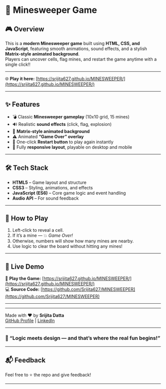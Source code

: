 # 🧩 Minesweeper Game

## 🎮 Overview
This is a **modern Minesweeper game** built using **HTML, CSS, and JavaScript**, featuring smooth animations, sound effects, and a stylish **Matrix-style animated background**.  
Players can uncover cells, flag mines, and restart the game anytime with a single click!!

---
🌐 **Play it here:** [https://srijita627.github.io/MINESWEEPER/](https://srijita627.github.io/MINESWEEPER/)

---

## ✨ Features
- 💣 Classic **Minesweeper gameplay** (10x10 grid, 15 mines)  
- 🔊 Realistic **sound effects** (click, flag, explosion)  
- 🌌 **Matrix-style animated background**  
- ⚠️ Animated **“Game Over” overlay**  
- 🔁 One-click **Restart button** to play again instantly  
- 📱 Fully **responsive layout**, playable on desktop and mobile  

---

## 🛠️ Tech Stack
- **HTML5** – Game layout and structure  
- **CSS3** – Styling, animations, and effects  
- **JavaScript (ES6)** – Core game logic and event handling  
- **Audio API** – For sound feedback  

---

## 🎯 How to Play

1. Left-click to reveal a cell.  
2. If it’s a mine — 💥 *Game Over!*  
3. Otherwise, numbers will show how many mines are nearby.  
4. Use logic to clear the board without hitting any mines!  

---

## 🚀 Live Demo

🔗 **Play the Game:** [https://srijita627.github.io/MINESWEEPER/](https://srijita627.github.io/MINESWEEPER/)  
💻 **Source Code:** [https://github.com/Srijita627/MINESWEEPER](https://github.com/Srijita627/MINESWEEPER)

---
---
Made with ❤️ by **Srijita Datta**  
[GitHub Profile](https://github.com/Srijita627) | [LinkedIn](https://www.linkedin.com/in/srijita-datta-b06313318/)

---
### 💬 “Logic meets design — and that’s where the real fun begins!”

---
## 📬 Feedback

Feel free to ⭐️ the repo and give feedback!

--- 
